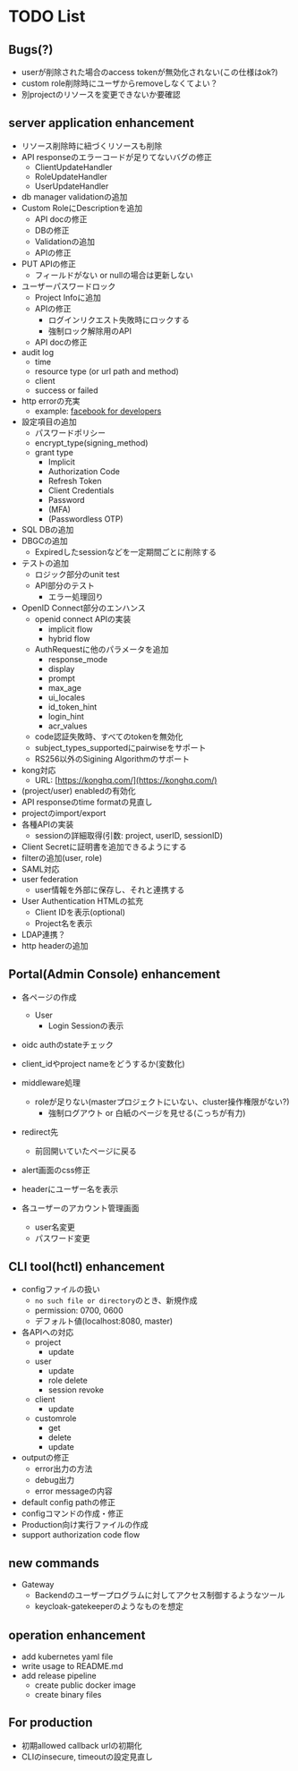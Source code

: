 # TODO List

## Bugs(?)

- userが削除された場合のaccess tokenが無効化されない(この仕様はok?)
- custom role削除時にユーザからremoveしなくてよい？
- 別projectのリソースを変更できないか要確認

## server application enhancement

- リソース削除時に紐づくリソースも削除
- API responseのエラーコードが足りてないバグの修正
  - ClientUpdateHandler
  - RoleUpdateHandler
  - UserUpdateHandler
- db manager validationの追加
- Custom RoleにDescriptionを追加
  - API docの修正
  - DBの修正
  - Validationの追加
  - APIの修正
- PUT APIの修正
  - フィールドがない or nullの場合は更新しない
- ユーザーパスワードロック
  - Project Infoに追加
  - APIの修正
    - ログインリクエスト失敗時にロックする
    - 強制ロック解除用のAPI
  - API docの修正
- audit log
  - time
  - resource type (or url path and method)
  - client
  - success or failed
- http errorの充実
  - example: [facebook for developers](https://developers.facebook.com/docs/messenger-platform/reference/send-api/error-codes?locale=ja_JP)
- 設定項目の追加
  - パスワードポリシー
  - encrypt_type(signing_method)
  - grant type
    - Implicit
    - Authorization Code
    - Refresh Token
    - Client Credentials
    - Password
    - (MFA)
    - (Passwordless OTP)
- SQL DBの追加
- DBGCの追加
  - Expiredしたsessionなどを一定期間ごとに削除する
- テストの追加
  - ロジック部分のunit test
  - API部分のテスト
    - エラー処理回り
- OpenID Connect部分のエンハンス
  - openid connect APIの実装
    - implicit flow
    - hybrid flow
  - AuthRequestに他のパラメータを追加
    - response_mode
    - display
    - prompt
    - max_age
    - ui_locales
    - id_token_hint
    - login_hint
    - acr_values
  - code認証失敗時、すべてのtokenを無効化
  - subject_types_supportedにpairwiseをサポート
  - RS256以外のSigining Algorithmのサポート
- kong対応
  - URL: [https://konghq.com/](https://konghq.com/)
- (project/user) enabledの有効化
- API responseのtime formatの見直し
- projectのimport/export
- 各種APIの実装
  - sessionの詳細取得(引数: project, userID, sessionID)
- Client Secretに証明書を追加できるようにする
- filterの追加(user, role)
- SAML対応
- user federation
  - user情報を外部に保存し、それと連携する
- User Authentication HTMLの拡充
  - Client IDを表示(optional)
  - Project名を表示
- LDAP連携？
- http headerの追加

## Portal(Admin Console) enhancement

- 各ページの作成
  - User
    - Login Sessionの表示
- oidc authのstateチェック
- client_idやproject nameをどうするか(変数化)
- middleware処理
  - roleが足りない(masterプロジェクトにいない、cluster操作権限がない?)
    - 強制ログアウト or 白紙のページを見せる(こっちが有力)
- redirect先
  - 前回開いていたページに戻る
- alert画面のcss修正
- headerにユーザー名を表示

- 各ユーザーのアカウント管理画面
  - user名変更
  - パスワード変更

## CLI tool(hctl) enhancement

- configファイルの扱い
  - `no such file or directory`のとき、新規作成
  - permission: 0700, 0600
  - デフォルト値(localhost:8080, master)
- 各APIへの対応
  - project
    - update
  - user
    - update
    - role delete
    - session revoke
  - client
    - update
  - customrole
    - get
    - delete
    - update
- outputの修正
  - error出力の方法
  - debug出力
  - error messageの内容
- default config pathの修正
- configコマンドの作成・修正
- Production向け実行ファイルの作成
- support authorization code flow

## new commands

- Gateway
  - Backendのユーザープログラムに対してアクセス制御するようなツール
  - keycloak-gatekeeperのようなものを想定

## operation enhancement

- add kubernetes yaml file
- write usage to README.md
- add release pipeline
  - create public docker image
  - create binary files

## For production

- 初期allowed callback urlの初期化
- CLIのinsecure, timeoutの設定見直し
